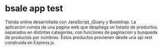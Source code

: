 # bsale app test
Tienda online desarrollada con JavaScript, jQuery y Bootstrap.
La aplicacion consta de una pagina web que despliega un listado de productos separados en distintas categorias, con funciones de paginacion y busqueda de productos por nombres. Estos productos provienen desde una api rest construida en Express js.


